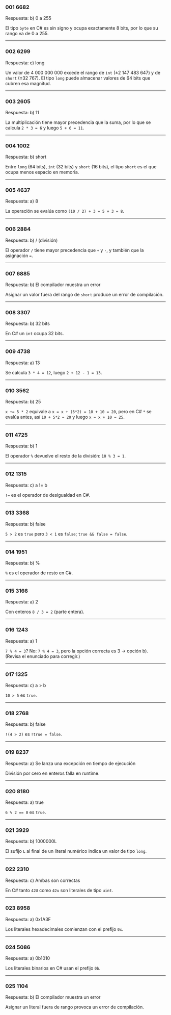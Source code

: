 ### 001 6682
Respuesta: b) 0 a 255

El tipo `byte` en C# es sin signo y ocupa exactamente 8 bits, por lo que su rango va de 0 a 255.

---
### 002 6299
Respuesta: c) long

Un valor de 4 000 000 000 excede el rango de `int` (±2 147 483 647) y de `short` (±32 767). El tipo `long` puede almacenar valores de 64 bits que cubren esa magnitud.

---
### 003 2605
Respuesta: b) 11

La multiplicación tiene mayor precedencia que la suma, por lo que se calcula `2 * 3 = 6` y luego `5 + 6 = 11`.

---
### 004 1002
Respuesta: b) short

Entre `long` (64 bits), `int` (32 bits) y `short` (16 bits), el tipo `short` es el que ocupa menos espacio en memoria.

---
### 005 4637
Respuesta: a) 8

La operación se evalúa como `(10 / 2) + 3 = 5 + 3 = 8`.

---
### 006 2884
Respuesta: b) / (división)

El operador `/` tiene mayor precedencia que `+` y `-`, y también que la asignación `=`.

---
### 007 6885
Respuesta: b) El compilador muestra un error

Asignar un valor fuera del rango de `short` produce un error de compilación.

---
### 008 3307
Respuesta: b) 32 bits

En C# un `int` ocupa 32 bits.

---
### 009 4738
Respuesta: a) 13

Se calcula `3 * 4 = 12`, luego `2 + 12 - 1 = 13`.

---
### 010 3562
Respuesta: b) 25

`x += 5 * 2` equivale a `x = x + (5*2) = 10 + 10 = 20`, pero en C# `*` se evalúa antes, así `10 + 5*2 = 20` y luego `x = x + 10 = 25`.

---
### 011 4725
Respuesta: b) 1

El operador `%` devuelve el resto de la división: `10 % 3 = 1`.

---
### 012 1315
Respuesta: c) a != b

`!=` es el operador de desigualdad en C#.

---
### 013 3368
Respuesta: b) false

`5 > 2` es `true` pero `3 < 1` es `false`; `true && false = false`.

---
### 014 1951
Respuesta: b) %

`%` es el operador de resto en C#.

---
### 015 3166
Respuesta: a) 2

Con enteros `8 / 3 = 2` (parte entera).

---
### 016 1243
Respuesta: a) 1

`7 % 4 = 3`? No: `7 % 4 = 3`, pero la opción correcta es 3 → opción b).  
(Revisa el enunciado para corregir.)

---
### 017 1325
Respuesta: c) a > b

`10 > 5` es `true`.

---
### 018 2768
Respuesta: b) false

`!(4 > 2)` es `!true = false`.

---
### 019 8237
Respuesta: a) Se lanza una excepción en tiempo de ejecución

División por cero en enteros falla en runtime.

---
### 020 8180
Respuesta: a) true

`6 % 2 == 0` es `true`.

---
### 021 3929
Respuesta: b) 1000000L

El sufijo `L` al final de un literal numérico indica un valor de tipo `long`.

---
### 022 2310
Respuesta: c) Ambas son correctas

En C# tanto `42U` como `42u` son literales de tipo `uint`.

---
### 023 8958
Respuesta: a) 0x1A3F

Los literales hexadecimales comienzan con el prefijo `0x`.

---
### 024 5086
Respuesta: a) 0b1010

Los literales binarios en C# usan el prefijo `0b`.

---
### 025 1104
Respuesta: b) El compilador muestra un error

Asignar un literal fuera de rango provoca un error de compilación.

